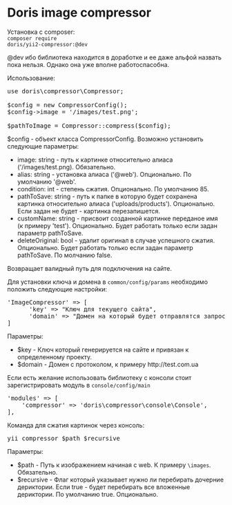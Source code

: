 # Doris image compressor

Установка с composer: <br>
<code>composer require doris/yii2-compressor:@dev</code>

@dev ибо библиотека находится в доработке и ее даже альфой назвать пока нельзя. Однако она
уже вполне работоспасобна.

Использование:<br>
<pre>use doris\compressor\Compressor;
	
$config = new CompressorConfig();
$config->image = '/images/test.png';
        
$pathToImage = Compressor::compress($config);
</pre>

$config - объект класса CompressorConfig. Возможно установить следующие параметры:
<ul>
	<li> image: string - путь к картинке относительно алиаса ('/images/test.png). Обязательно. </li>
	<li> alias: string - установка алиаса ('@web'). Опционально. По умолчанию '@web'. </li>
	<li> condition: int - степень сжатия. Опционально. По умолчанию 85. </li>
	<li> pathToSave: string - путь к папке в которую будет сохранена картинка относительно алиаса ('uploads/products'). Опционально. Если задан не будет - картинка перезапишется. </li>
	<li> customName: string - присвоит созданной картинке переданое имя (к примеру 'test'). Опционально. Будет работать только если задан параметр pathToSave. </li>
	<li> deleteOriginal: bool - удалит оригинал в случае успешного сжатия. Опционально. Будет работать только если задан параметр pathToSave. По молчанию false. </li>
</ul>

Возвращает валидный путь для подключения на сайте.

Для установки ключа и домена в <code>common/config/params</code> необходимо положить следующие настройки:<br>
<pre>
'ImageCompressor' => [
      'key' => "Ключ для текущего сайта",
      'domain' => "Домен на который будет отправлятся запрос"
]
</pre>
Параметры:
<ul>
<li>$key - Ключ который генерируется на сайте и привязан к определенному проекту.</li>
<li>$domain - Домен с протоколом, к примеру http://test.com.ua</li>
</ul>

Если есть желание использовать библиотеку с консоли стоит зарегистрировать модуль в <code>console/config/main</code>
<pre>
'modules' => [
	'compressor' => 'doris\compressor\console\Console',
],
</pre>

Команда для сжатия картинок через консоль:
<pre>
yii compressor $path $recursive
</pre>

Параметры:
<ul>
<li>$path - Путь к изображением начиная с web. К примеру <code>\images</code>. Обязательно.</li>
<li>$recursive - Флаг который указывает нужно ли перебирать дочерние дериктории. 
Если true - будет перебирать все вложенные дериктории. По умолчанию true. Опционально.</li>
</ul>